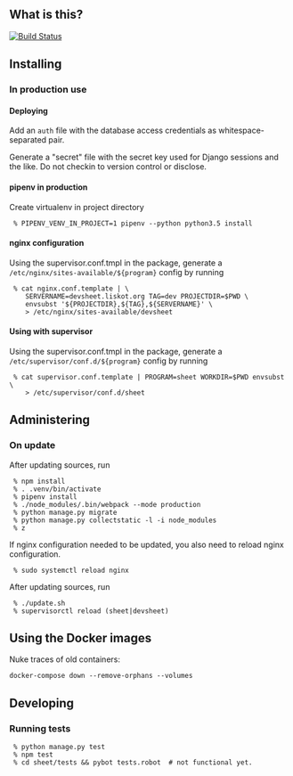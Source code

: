## What is this?

[![Build Status](https://travis-ci.org/sjlehtin/aesheet.svg?branch=master)](https://travis-ci.org/sjlehtin/aesheet)

## Installing

### In production use

#### Deploying

Add an `auth` file with the database access credentials as
whitespace-separated pair.

Generate a "secret" file with the secret key used for Django sessions and
the like. Do not checkin to version control or disclose.

#### pipenv in production

Create virtualenv in project directory

```
 % PIPENV_VENV_IN_PROJECT=1 pipenv --python python3.5 install
```

#### nginx configuration

Using the supervisor.conf.tmpl in the package, generate a
`/etc/nginx/sites-available/${program}` config by running

```
 % cat nginx.conf.template | \
    SERVERNAME=devsheet.liskot.org TAG=dev PROJECTDIR=$PWD \
    envsubst '${PROJECTDIR},${TAG},${SERVERNAME}' \
    > /etc/nginx/sites-available/devsheet
```

#### Using with supervisor

Using the supervisor.conf.tmpl in the package, generate a
`/etc/supervisor/conf.d/${program}` config by running

```
 % cat supervisor.conf.template | PROGRAM=sheet WORKDIR=$PWD envsubst \
    > /etc/supervisor/conf.d/sheet
```

## Administering

### On update

After updating sources, run

```
 % npm install
 % . .venv/bin/activate
 % pipenv install
 % ./node_modules/.bin/webpack --mode production
 % python manage.py migrate
 % python manage.py collectstatic -l -i node_modules
 % z
```

If nginx configuration needed to be updated, you also need to reload nginx configuration.


```
 % sudo systemctl reload nginx
```

After updating sources, run

```
 % ./update.sh
 % supervisorctl reload (sheet|devsheet)
```

## Using the Docker images

Nuke traces of old containers:

```
docker-compose down --remove-orphans --volumes
```

## Developing
### Running tests

```
 % python manage.py test
 % npm test
 % cd sheet/tests && pybot tests.robot  # not functional yet.
```
